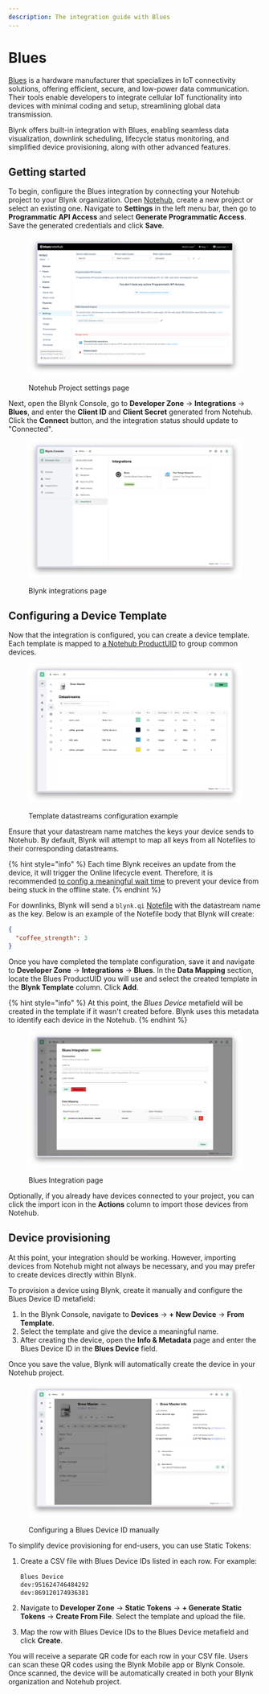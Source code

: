 ```yaml
---
description: The integration guide with Blues
---
```


# Blues

[Blues](https://blues.com/) is a hardware manufacturer that specializes in IoT connectivity solutions, offering efficient, secure, and low-power data communication. Their tools enable developers to integrate cellular IoT functionality into devices with minimal coding and setup, streamlining global data transmission.

Blynk offers built-in integration with Blues, enabling seamless data visualization, downlink scheduling, lifecycle status monitoring, and simplified device provisioning, along with other advanced features.

## Getting started

To begin, configure the Blues integration by connecting your Notehub project to your Blynk organization. Open [Notehub](https://notehub.io/), create a new project or select an existing one. Navigate to **Settings** in the left menu bar, then go to **Programmatic API Access** and select **Generate Programmatic Access**. Save the generated credentials and click **Save**.

<figure><img src="../.gitbook/assets/Снимок экрана 2024-08-26 в 13.47.41.png" alt=""><figcaption><p>Notehub Project settings page</p></figcaption></figure>

Next, open the Blynk Console, go to **Developer Zone** -> **Integrations** -> **Blues**, and enter the **Client ID** and **Client Secret** generated from Notehub. Click the **Connect** button, and the integration status should update to "Connected".

<figure><img src="../.gitbook/assets/Снимок экрана 2024-08-26 в 13.48.20.png" alt=""><figcaption><p>Blynk integrations page</p></figcaption></figure>

## Configuring a Device Template

Now that the integration is configured, you can create a device template. Each template is mapped to [a Notehub ProductUID](https://dev.blues.io/api-reference/glossary/#productuid) to group common devices.

<figure><img src="../.gitbook/assets/Снимок экрана 2024-08-26 в 14.28.05.png" alt=""><figcaption><p>Template datastreams configuration example</p></figcaption></figure>

Ensure that your datastream name matches the keys your device sends to Notehub. By default, Blynk will attempt to map all keys from all Notefiles to their corresponding datastreams.

{% hint style="info" %}
Each time Blynk receives an update from the device, it will trigger the Online lifecycle event. Therefore, it is recommended [to config a meaningful wait time](../blynk.console/templates/connection-lifecycle.md) to prevent your device from being stuck in the offline state.
{% endhint %}

For downlinks, Blynk will send a `blynk.qi` [Notefile](https://dev.blues.io/api-reference/glossary/#notefile) with the datastream name as the key. Below is an example of the Notefile body that Blynk will create:

```json
{
  "coffee_strength": 3
}
```

Once you have completed the template configuration, save it and navigate to **Developer Zone** -> **Integrations** -> **Blues**. In the **Data Mapping** section, locate the Blues ProductUID you will use and select the created template in the **Blynk Template** column. Click **Add**.

{% hint style="info" %}
At this point, the _Blues Device_ metafield will be created in the template if it wasn't created before. Blynk uses this metadata to identify each device in the Notehub.
{% endhint %}

<figure><img src="../.gitbook/assets/Снимок экрана 2024-08-26 в 14.21.21.png" alt=""><figcaption><p>Blues Integration page</p></figcaption></figure>

Optionally, if you already have devices connected to your project, you can click the import icon in the **Actions** column to import those devices from Notehub.

## Device provisioning

At this point, your integration should be working. However, importing devices from Notehub might not always be necessary, and you may prefer to create devices directly within Blynk.

To provision a device using Blynk, create it manually and configure the Blues Device ID metafield:

1. In the Blynk Console, navigate to **Devices** -> **+ New Device** -> **From Template**.
2. Select the template and give the device a meaningful name.
3. After creating the device, open the **Info & Metadata** page and enter the Blues Device ID in the **Blues Device** field.

Once you save the value, Blynk will automatically create the device in your Notehub project.

<figure><img src="../.gitbook/assets/Снимок экрана 2024-08-26 в 14.42.28.png" alt=""><figcaption><p>Configuring a Blues Device ID manually</p></figcaption></figure>

To simplify device provisioning for end-users, you can use Static Tokens:

1.  Create a CSV file with Blues Device IDs listed in each row. For example:

    ```csv
    Blues Device
    dev:951624746484292
    dev:869120174936381
    ```
2. Navigate to **Developer Zone** -> **Static Tokens** -> **+ Generate Static Tokens** -> **Create From File**. Select the template and upload the file.
3. Map the row with Blues Device IDs to the Blues Device metafield and click **Create**.

You will receive a separate QR code for each row in your CSV file. Users can scan these QR codes using the Blynk Mobile app or Blynk Console. Once scanned, the device will be automatically created in both your Blynk organization and Notehub project.

